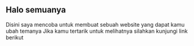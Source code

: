 ## Halo semuanya
Disini saya mencoba untuk membuat sebuah website yang dapat kamu ubah temanya
Jika kamu tertarik untuk melihatnya silahkan kunjungi link berikut

